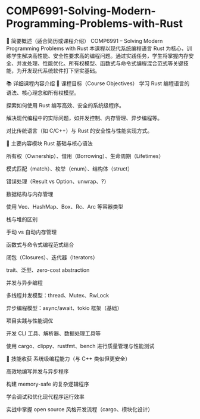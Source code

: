 # COMP6991-Solving-Modern-Programming-Problems-with-Rust
📘 简要概述（适合简历或课程介绍）
COMP6991 – Solving Modern Programming Problems with Rust
本课程以现代系统编程语言 Rust 为核心，训练学生解决高性能、安全性要求高的编程问题。通过实践任务，学生将掌握内存安全、并发处理、性能优化、所有权模型、函数式与命令式编程混合范式等关键技能，为开发现代系统软件打下坚实基础。

📚 详细课程内容介绍
🎯 课程目标（Course Objectives）
学习 Rust 编程语言的语法、核心理念和所有权模型。

探索如何使用 Rust 编写高效、安全的系统级程序。

解决现代编程中的实际问题，如并发控制、内存管理、异步编程等。

对比传统语言（如 C/C++）与 Rust 的安全性与性能实现方式。

🧱 主要内容模块
Rust 基础与核心语法

所有权（Ownership）、借用（Borrowing）、生命周期（Lifetimes）

模式匹配（match）、枚举（enum）、结构体（struct）

错误处理（Result vs Option、unwrap、?）

数据结构与内存管理

使用 Vec、HashMap、Box、Rc、Arc 等容器类型

栈与堆的区别

手动 vs 自动内存管理

函数式与命令式编程范式结合

闭包（Closures）、迭代器（Iterators）

trait、泛型、zero-cost abstraction

并发与异步编程

多线程并发模型：thread、Mutex、RwLock

异步编程模型：async/await、tokio 框架（基础）

项目实践与性能调优

开发 CLI 工具、解析器、数据处理工具等

使用 cargo、clippy、rustfmt、bench 进行质量管理与性能测试

🧠 技能收获
系统级编程能力（与 C++ 类似但更安全）

高效地编写并发与异步程序

构建 memory-safe 的复杂逻辑程序

学会调试和优化现代程序运行效率

实战中掌握 open source 风格开发流程（cargo、模块化设计）
